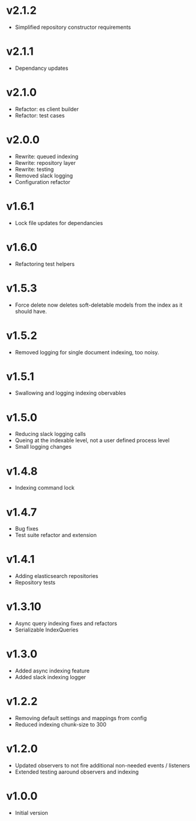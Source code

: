# v2.1.2

- Simplified repository constructor requirements

# v2.1.1

- Dependancy updates

# v2.1.0

- Refactor: es client builder
- Refactor: test cases

# v2.0.0

- Rewrite: queued indexing
- Rewrite: repository layer
- Rewrite: testing
- Removed slack logging
- Configuration refactor

# v1.6.1

- Lock file updates for dependancies

# v1.6.0

- Refactoring test helpers

# v1.5.3

- Force delete now deletes soft-deletable models from the index as it should have.

# v1.5.2

- Removed logging for single document indexing, too noisy.

# v1.5.1

- Swallowing and logging indexing obervables

# v1.5.0

- Reducing slack logging calls
- Queing at the indexable level, not a user defined process level
- Small logging changes

# v1.4.8

- Indexing command lock

# v1.4.7

- Bug fixes
- Test suite refactor and extension

# v1.4.1

- Adding elasticsearch repositories
- Repository tests

# v1.3.10

- Async query indexing fixes and refactors
- Serializable IndexQueries

# v1.3.0

- Added async indexing feature
- Added slack indexing logger

# v1.2.2

- Removing default settings and mappings from config
- Reduced indexing chunk-size to 300

# v1.2.0

- Updated observers to not fire additional non-needed events / listeners
- Extended testing aaround observers and indexing

# v1.0.0

- Initial version